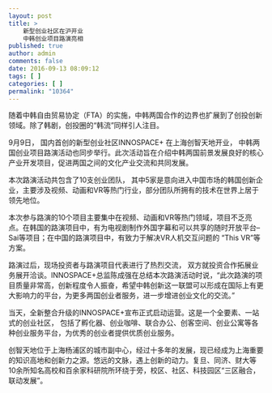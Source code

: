 ```yaml
---
layout: post
title: >
    新型创业社区在沪开业
    中韩创业项目路演亮相
published: true
author: admin
comments: false
date: 2016-09-13 08:09:12
tags: [ ]
categories: [ ]
permalink: "10364"
---
```

随着中韩自由贸易协定（FTA）的实施，中韩两国合作的边界也扩展到了创投创新领域。除了韩剧，创投圈的“韩流”同样引人注目。

9月9日， 国内首创的新型创业社区INNOSPACE+ 在上海创智天地开业， 中韩两国创业项目路演活动也同步举行。此次活动旨在介绍中韩两国前景发展良好的核心产业开发项目，促进两国之间的文化产业交流和共同发展。

本次路演活动共包含了10支创业团队， 其中5家是意向进入中国市场的韩国创新企业，主要涉及视频、动画和VR等热门行业，部分团队所拥有的技术在世界上居于领先地位。

本次参与路演的10个项目主要集中在视频、动画和VR等热门领域，项目不乏亮点。在韩国的路演项目中，有为电视剧制作外国字幕和可以共享的随时开放平台&#8211;Sai等项目；在中国的路演项目中，有致力于解决VR人机交互问题的 “This VR”等方案。

路演过后，现场投资者与路演项目代表进行了热烈交流， 双方就投资合作拓展业务展开洽谈。INNOSPACE+总监陈成强在总结本次路演活动时说，“此次路演的项目质量非常高，创新程度令人振奋，希望中韩创新这一联盟可以形成在国际上有更大影响力的平台，为更多两国创业者服务，进一步增进创业文化的交流。”

当天，全新整合升级的INNOSPACE+宣布正式启动运营。这是一个全要素、一站式的创业社区， 包括了孵化器、创业咖啡、联合办公、创客空间、创业公寓等各种创业服务平台，为优秀的创业者提供优质创业服务。

创智天地位于上海杨浦区的城市副中心，经过十多年的发展，现已经成为上海重要的知识高地和创新力之源。悠远的文脉，遇上创新的动力。复旦、同济、财大等10余所知名高校和百余家科研院所环绕于旁，校区、社区、科技园区“三区融合，联动发展”。